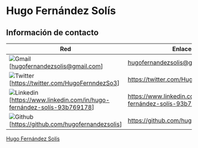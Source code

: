 # Hugo Fernández Solís

## Información de contacto


**Red** | **Enlace**
------------ | -------------
![Gmail](https://img.shields.io/badge/Gmail-D14836?style=for-the-badge&logo=gmail&logoColor=white)[<hugofernandezsolis@gmail.com>] | <hugofernandezsolis@gmail.com>
![Twitter](https://img.shields.io/badge/Twitter-1DA1F2?style=for-the-badge&logo=twitter&logoColor=white)[<https://twitter.com/HugoFernndezSo3>] | <https://twitter.com/HugoFernndezSo3>
![Linkedin](https://img.shields.io/badge/LinkedIn-0077B5?style=for-the-badge&logo=linkedin&logoColor=white)[<https://www.linkedin.com/in/hugo-fernández-solís-93b769178>] | <https://www.linkedin.com/in/hugo-fernández-solís-93b769178>
![Github](https://img.shields.io/badge/GitHub-100000?style=for-the-badge&logo=github&logoColor=white)[<https://github.com/hugofernandezsolis>] | <https://github.com/hugofernandezsolis>


<script type="text/javascript" src="https://platform.linkedin.com/badges/js/profile.js" async defer></script>

<div class="LI-profile-badge"  data-version="v1" data-size="medium" data-locale="es_ES" data-type="horizontal" data-theme="dark" data-vanity="hugo-fernández-solís-93b769178"><a class="LI-simple-link" href='https://es.linkedin.com/in/hugo-fern%C3%A1ndez-sol%C3%ADs-93b769178?trk=profile-badge'>Hugo Fernández Solís</a></div>
